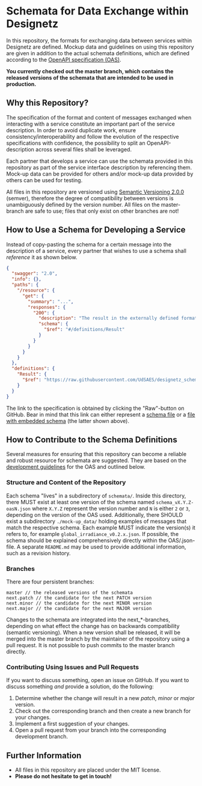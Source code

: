 # Schemata for Data Exchange within Designetz
In this repository, the formats for exchanging data between services within Designetz are defined. Mockup data and guidelines on using this repository are given in addition to the actual schemata definitions, which are defined according to the [OpenAPI specification (OAS)](https://github.com/OAI/OpenAPI-Specification/blob/master/versions/2.0.md).

__You currently checked out the master branch, which contains the released versions of the schemata that are intended to be used in production.__

## Why this Repository?
The specification of the format and content of messages exchanged when interacting with a service constitute an important part of the service description. In order to avoid duplicate work, ensure consistency/interoperability and follow the evolution of the respective specifications with confidence, the possibility to split an OpenAPI-description across several files shall be leveraged.

Each partner that develops a service can use the schemata provided in this repository as part of the service interface description by referencing them. Mock-up data can be provided for others and/or mock-up data provided by others can be used for testing.

All files in this repository are versioned using [Semantic Versioning 2.0.0](https://semver.org/spec/v2.0.0.html) (semver), therefore the degree of compatibility between versions is unambiguously defined by the version number. All files on the master-branch are safe to use; files that only exist on other branches are not!

## How to Use a Schema for Developing a Service
Instead of copy-pasting the schema for a certain message into the description of a service, every partner that wishes to use a schema shall _reference_ it as shown below.
```json
{
  "swagger": "2.0",
  "info": {},
  "paths": {
    "/resource": {
      "get": {
        "summary": "...",
        "responses": {
          "200": {
            "description": "The result in the externally defined format.",
            "schema": {
              "$ref": "#/definitions/Result"
            }
          }
        }
      }
    }
  },
  "definitions": {
    "Result": {
      "$ref": "https://raw.githubusercontent.com/UdSAES/designetz_schemata/master/schemata/forecast/schema_v0.2.1-oas2.json#/Result"
    }
  }
}

```
The link to the specification is obtained by clicking the "Raw"-button on GitHub. Bear in mind that this link can either represent a [schema file](https://github.com/OAI/OpenAPI-Specification/blob/master/versions/2.0.md#relative-schema-file-example) or a [file with embedded schema](https://github.com/OAI/OpenAPI-Specification/blob/master/versions/2.0.md#relative-files-with-embedded-schema-example) (the latter shown above).

## How to Contribute to the Schema Definitions
Several measures for ensuring that this repository can become a reliable and robust resource for schemata are suggested. They are based on the [development guidelines](https://github.com/OAI/OpenAPI-Specification/blob/master/DEVELOPMENT.md) for the OAS and outlined below.

### Structure and Content of the Repository
Each schema "lives" in a subdirectory of `schemata/`. Inside this directory, there MUST exist at least one version of the schema named `schema_vX.Y.Z-oasN.json` where `X.Y.Z` represent the version number and `N` is either `2` or `3`, depending on the version of the OAS used. Additionally, there SHOULD exist a subdirectory `./mock-up_data/` holding examples of messages that match the respective schema. Each example MUST indicate the version(s) it refers to, for example `global_irradiance_v0.2.x.json`. If possible, the schema should be explained comprehensively directly within the OAS/.json-file. A separate `README.md` may be used to provide additional information, such as a revision history.

### Branches
There are four persistent branches:
```
master // the released versions of the schemata
next.patch // the candidate for the next PATCH version
next.minor // the candidate for the next MINOR version
next.major // the candidate for the next MAJOR version
```
Changes to the schemata are integrated into the next_\*-branches, depending on what effect the change has on backwards compatibility (semantic versioning). When a new version shall be released, it will be merged into the master branch by the maintainer of the repository using a pull request. It is not possible to push commits to the master branch directly.

### Contributing Using Issues and Pull Requests
If you want to discuss something, open an issue on GitHub. If you want to discuss something _and_ provide a solution, do the following:
1. Determine whether the change will result in a new _patch_, _minor_ or _major_ version.
2. Check out the corresponding branch and then create a new branch for your changes.
3. Implement a first suggestion of your changes.
4. Open a pull request from your branch into the corresponding development branch.

## Further Information
* All files in this repository are placed under the MIT license.
* __Please do not hesitate to get in touch!__
